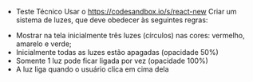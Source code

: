 - Teste Técnico
Usar o https://codesandbox.io/s/react-new
Criar um sistema de luzes, que deve obedecer às seguintes regras:
* Mostrar na tela inicialmente três luzes (círculos) nas cores: vermelho, amarelo e verde;
* Inicialmente todas as luzes estão apagadas (opacidade 50%)
* Somente 1 luz pode ficar ligada por vez (opacidade 100%)
* A luz liga quando o usuário clica em cima dela
